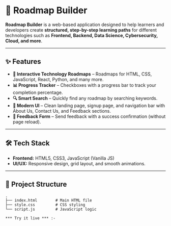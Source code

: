 
# 🚀 Roadmap Builder

**Roadmap Builder** is a web-based application designed to help learners and developers create **structured, step-by-step learning paths** for different technologies such as **Frontend, Backend, Data Science, Cybersecurity, Cloud, and more**.

---

## ✨ Features

- **📌 Interactive Technology Roadmaps** – Roadmaps for HTML, CSS, JavaScript, React, Python, and many more.  
- **📊 Progress Tracker** – Checkboxes with a progress bar to track your completion percentage.  
- **🔍 Smart Search** – Quickly find any roadmap by searching keywords.  
- **🎨 Modern UI** – Clean landing page, signup page, and navigation bar with About Us, Contact Us, and Feedback sections.  
- **💬 Feedback Form** – Send feedback with a success confirmation (without page reload).  

---

## 🛠️ Tech Stack

- **Frontend:** HTML5, CSS3, JavaScript (Vanilla JS)  
- **UI/UX:** Responsive design, grid layout, and smooth animations.  

---

## 📂 Project Structure

```plaintext
.
├── index.html        # Main HTML file
├── style.css         # CSS styling
└── script.js         # JavaScript logic

*** Try it live *** :-


